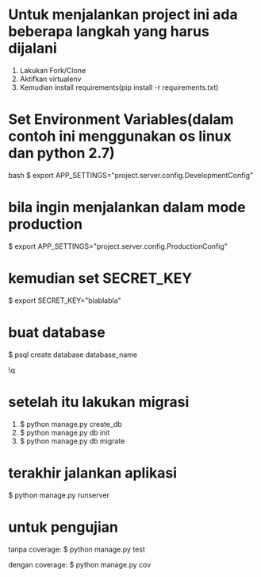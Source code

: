
# Untuk menjalankan project ini ada beberapa langkah yang harus dijalani

1. Lakukan Fork/Clone
2. Aktifkan virtualenv
3. Kemudian install requirements(pip install -r requirements.txt)

# Set Environment Variables(dalam contoh ini menggunakan os linux dan python 2.7)

bash
$ export APP_SETTINGS="project.server.config.DevelopmentConfig"

# bila ingin menjalankan dalam mode production

$ export APP_SETTINGS="project.server.config.ProductionConfig"

# kemudian set SECRET_KEY

$ export SECRET_KEY="blablabla"

# buat database

$ psql
 create database database_name

\q



# setelah itu lakukan migrasi

1. $ python manage.py create_db
2. $ python manage.py db init
3. $ python manage.py db migrate

# terakhir jalankan aplikasi

$ python manage.py runserver


# untuk pengujian

tanpa coverage:
$ python manage.py test


dengan coverage:
$ python manage.py cov
